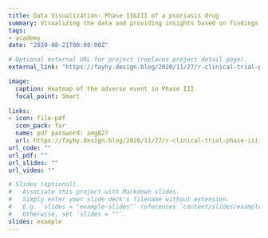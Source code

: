 ```yaml
---
title: Data Visualization- Phase II&III of a psoriasis drug
summary: Visualizing the data and providing insights based on findings. The ppt shows the differences between Phase II & III clinical trials of a psoriasis drug. We used R for all analyses. This project won the outstanding completion of the 2020 UConn Summer Academy. 
tags:
- academy
date: "2020-08-21T00:00:00Z"

# Optional external URL for project (replaces project detail page).
external_link: "https://fayhy.design.blog/2020/11/27/r-clinical-trial-phase-iiiii-of-a-psoriasis-drug/"

image:
  caption: Heatmap of the adverse event in Phase III
  focal_point: Smart
  
links:
- icon: file-pdf
  icon_pack: far
  name: pdf password: amg827
  url: https://fayhy.design.blog/2020/11/27/r-clinical-trial-phase-iiiii-of-a-psoriasis-drug/
url_code: ""
url_pdf: ""
url_slides: ""
url_video: ""

# Slides (optional).
#   Associate this project with Markdown slides.
#   Simply enter your slide deck's filename without extension.
#   E.g. `slides = "example-slides"` references `content/slides/example-slides.md`.
#   Otherwise, set `slides = ""`.
slides: example
---
```


